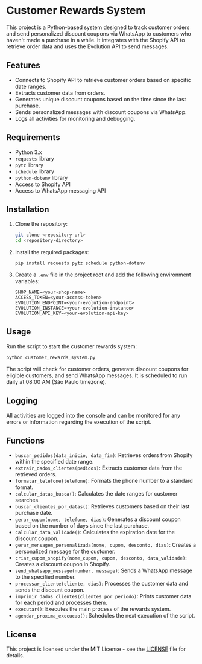 # Customer Rewards System

This project is a Python-based system designed to track customer orders and send personalized discount coupons via WhatsApp to customers who haven't made a purchase in a while. It integrates with the Shopify API to retrieve order data and uses the Evolution API to send messages.

## Features

- Connects to Shopify API to retrieve customer orders based on specific date ranges.
- Extracts customer data from orders.
- Generates unique discount coupons based on the time since the last purchase.
- Sends personalized messages with discount coupons via WhatsApp.
- Logs all activities for monitoring and debugging.

## Requirements

- Python 3.x
- `requests` library
- `pytz` library
- `schedule` library
- `python-dotenv` library
- Access to Shopify API
- Access to WhatsApp messaging API

## Installation

1. Clone the repository:
   ```bash
   git clone <repository-url>
   cd <repository-directory>
   ```

2. Install the required packages:
   ```bash
   pip install requests pytz schedule python-dotenv
   ```

3. Create a `.env` file in the project root and add the following environment variables:
   ```plaintext
   SHOP_NAME=<your-shop-name>
   ACCESS_TOKEN=<your-access-token>
   EVOLUTION_ENDPOINT=<your-evolution-endpoint>
   EVOLUTION_INSTANCE=<your-evolution-instance>
   EVOLUTION_API_KEY=<your-evolution-api-key>
   ```

## Usage

Run the script to start the customer rewards system:
```bash
python customer_rewards_system.py
```

The script will check for customer orders, generate discount coupons for eligible customers, and send WhatsApp messages. It is scheduled to run daily at 08:00 AM (São Paulo timezone).

## Logging

All activities are logged into the console and can be monitored for any errors or information regarding the execution of the script.

## Functions

- `buscar_pedidos(data_inicio, data_fim)`: Retrieves orders from Shopify within the specified date range.
- `extrair_dados_clientes(pedidos)`: Extracts customer data from the retrieved orders.
- `formatar_telefone(telefone)`: Formats the phone number to a standard format.
- `calcular_datas_busca()`: Calculates the date ranges for customer searches.
- `buscar_clientes_por_datas()`: Retrieves customers based on their last purchase date.
- `gerar_cupom(nome, telefone, dias)`: Generates a discount coupon based on the number of days since the last purchase.
- `calcular_data_validade()`: Calculates the expiration date for the discount coupon.
- `gerar_mensagem_personalizada(nome, cupom, desconto, dias)`: Creates a personalized message for the customer.
- `criar_cupom_shopify(nome_cupom, cupom, desconto, data_validade)`: Creates a discount coupon in Shopify.
- `send_whatsapp_message(number, message)`: Sends a WhatsApp message to the specified number.
- `processar_cliente(cliente, dias)`: Processes the customer data and sends the discount coupon.
- `imprimir_dados_clientes(clientes_por_periodo)`: Prints customer data for each period and processes them.
- `executar()`: Executes the main process of the rewards system.
- `agendar_proxima_execucao()`: Schedules the next execution of the script.

## License

This project is licensed under the MIT License - see the [LICENSE](LICENSE) file for details.
